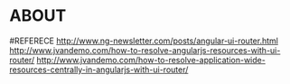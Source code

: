 # ABOUT


#REFERECE
http://www.ng-newsletter.com/posts/angular-ui-router.html
http://www.jvandemo.com/how-to-resolve-angularjs-resources-with-ui-router/
http://www.jvandemo.com/how-to-resolve-application-wide-resources-centrally-in-angularjs-with-ui-router/
